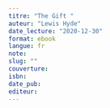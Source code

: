 ```yaml
---
titre: "The Gift "
auteur: "Lewis Hyde"
date_lecture: "2020-12-30"
format: ebook
langue: fr
note:
slug: ""
couverture: 
isbn: 
date_pub: 
editeur: 
---
```

